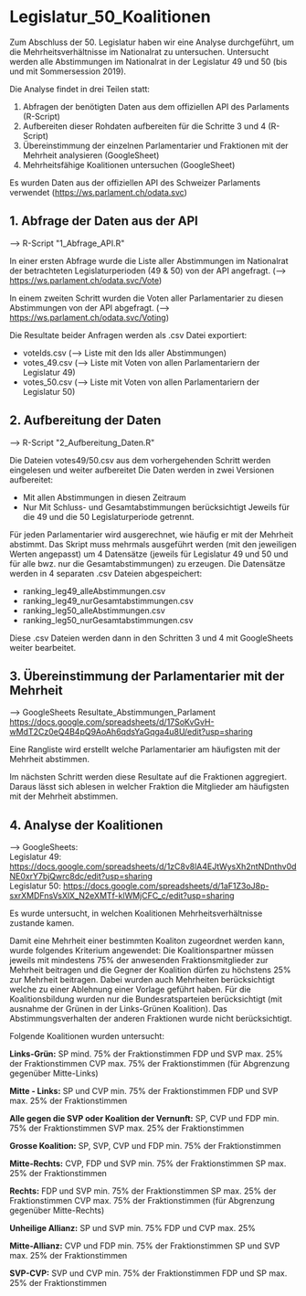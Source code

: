 # Legislatur_50_Koalitionen
Zum Abschluss der 50. Legislatur haben wir eine Analyse durchgeführt, um die Mehrheitsverhältnisse im Nationalrat zu untersuchen. Untersucht werden alle Abstimmungen im Nationalrat in der Legislatur 49 und 50 (bis und mit Sommersession 2019).

Die Analyse findet in drei Teilen statt:

1. Abfragen der benötigten Daten aus dem offiziellen API des Parlaments (R-Script)
2. Aufbereiten dieser Rohdaten aufbereiten für die Schritte 3 und 4 (R-Script)
3. Übereinstimmung der einzelnen Parlamentarier und Fraktionen mit der Mehrheit analysieren (GoogleSheet)
4. Mehrheitsfähige Koalitionen untersuchen (GoogleSheet)

Es wurden Daten aus der offiziellen API des Schweizer Parlaments verwendet (https://ws.parlament.ch/odata.svc)

## 1. Abfrage der Daten aus der API
--> R-Script "1_Abfrage_API.R"

In einer ersten Abfrage wurde die Liste aller Abstimmungen im Nationalrat der betrachteten Legislaturperioden (49 & 50) von der API angefragt.
(--> https://ws.parlament.ch/odata.svc/Vote)

In einem zweiten Schritt wurden die Voten aller Parlamentarier zu diesen Abstimmungen von der API abgefragt.
(--> https://ws.parlament.ch/odata.svc/Voting)

Die Resultate beider Anfragen werden als .csv Datei exportiert:
- voteIds.csv  (--> Liste mit den Ids aller Abstimmungen)
- votes_49.csv  (--> Liste mit Voten von allen Parlamentariern der Legislatur 49) 
- votes_50.csv  (--> Liste mit Voten von allen Parlamentariern der Legislatur 50)


## 2. Aufbereitung der Daten
--> R-Script "2_Aufbereitung_Daten.R"

Die Dateien votes49/50.csv aus dem vorhergehenden Schritt werden eingelesen und weiter aufbereitet
Die Daten werden in zwei Versionen aufbereitet:
- Mit allen Abstimmungen in diesen Zeitraum
- Nur Mit Schluss- und Gesamtabstimmungen berücksichtigt
Jeweils für die 49 und die 50 Legislaturperiode getrennt. 

Für jeden Parlamentarier wird ausgerechnet, wie häufig er mit der Mehrheit abstimmt. Das Skript muss mehrmals ausgeführt werden (mit den jeweiligen Werten angepasst) um 4 Datensätze (jeweils für Legislatur 49 und 50 und für alle bwz. nur die Gesamtabstimmungen) zu erzeugen. Die Datensätze werden in 4 separaten .csv Dateien abgespeichert:  
- ranking_leg49_alleAbstimmungen.csv
- ranking_leg49_nurGesamtabstimmungen.csv
- ranking_leg50_alleAbstimmungen.csv
- ranking_leg50_nurGesamtabstimmungen.csv

Diese .csv Dateien werden dann in den Schritten 3 und 4 mit GoogleSheets weiter bearbeitet.

## 3. Übereinstimmung der Parlamentarier mit der Mehrheit
--> GoogleSheets Resultate_Abstimmungen_Parlament   
     https://docs.google.com/spreadsheets/d/17SoKvGvH-wMdT2Cz0eQ4B4pQ9AoAh6qdsYaGqga4u8U/edit?usp=sharing

Eine Rangliste wird erstellt welche Parlamentarier am häufigsten mit der Mehrheit abstimmen. 

Im nächsten Schritt werden diese Resultate auf die Fraktionen aggregiert. Daraus lässt sich ablesen in welcher Fraktion die Mitglieder  am häufigsten mit der Mehrheit abstimmen.

## 4. Analyse der Koalitionen
--> GoogleSheets:  
     Legislatur 49: https://docs.google.com/spreadsheets/d/1zC8v8lA4EJtWysXh2ntNDnthv0dNE0xrY7bjQwrc8dc/edit?usp=sharing  
     Legislatur 50: https://docs.google.com/spreadsheets/d/1aF1Z3oJ8p-sxrXMDFnsVsXlX_N2eXMTf-klWMjCFC_c/edit?usp=sharing

Es wurde untersucht, in welchen Koalitionen Mehrheitsverhältnisse zustande kamen.

Damit eine Mehrheit einer bestimmten Koaliton zugeordnet werden kann, wurde folgendes Kriterium angewendet: Die Koalitionspartner müssen jeweils mit mindestens 75% der anwesenden Fraktionsmitglieder zur Mehrheit beitragen und die Gegner der Koalition dürfen zu höchstens 25% zur Mehrheit beitragen. Dabei wurden auch Mehrheiten berücksichtigt welche zu einer Ablehnung einer Vorlage geführt haben. Für die Koalitionsbildung wurden nur die Bundesratsparteien berücksichtigt (mit ausnahme der Grünen in der Links-Grünen Koalition). Das Abstimmungsverhalten der anderen Fraktionen wurde nicht berücksichtigt.

Folgende Koalitionen wurden untersucht:

**Links-Grün:**
  SP mind. 75% der Fraktionstimmen
  FDP und SVP max. 25% der Fraktionstimmen
  CVP max. 75% der Fraktionstimmen (für Abgrenzung gegenüber Mitte-Links)

**Mitte - Links:**
  SP und CVP min. 75% der Fraktionstimmen
  FDP und SVP max. 25% der Fraktionstimmen

**Alle gegen die SVP oder Koalition der Vernunft:** 
  SP, CVP und FDP  min. 75% der Fraktionstimmen
  SVP max. 25% der Fraktionstimmen

**Grosse Koalition:**
  SP, SVP, CVP und FDP min. 75% der Fraktionstimmen

**Mitte-Rechts:**
  CVP, FDP und SVP min. 75% der Fraktionstimmen
  SP max. 25% der Fraktionstimmen

**Rechts:**
  FDP und SVP min. 75% der Fraktionstimmen
  SP max. 25% der Fraktionstimmen
  CVP max. 75% der Fraktionstimmen (für Abgrenzung gegenüber Mitte-Rechts)

**Unheilige Allianz:**
  SP und SVP min. 75%
  FDP und CVP max. 25%

**Mitte-Allianz:**
  CVP und FDP min. 75% der Fraktionstimmen
  SP und SVP max. 25% der Fraktionstimmen
  
**SVP-CVP:**
  SVP und CVP min. 75% der Fraktionstimmen
  FDP und SP max.  25% der Fraktionstimmen
 
